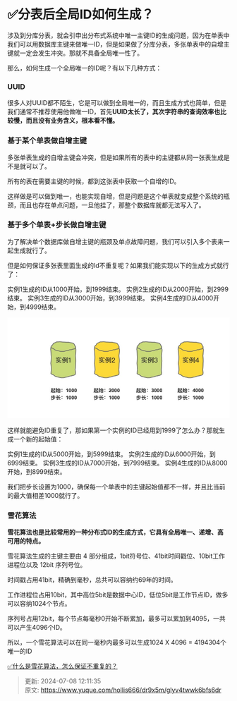 # ✅分表后全局ID如何生成？



涉及到分库分表，就会引申出分布式系统中唯一主键ID的生成问题，因为在单表中我们可以用数据库主键来做唯一ID，但是如果做了分库分表，多张单表中的自增主键就一定会发生冲突。那就不具备全局唯一性了。



那么，如何生成一个全局唯一的ID呢？有以下几种方式：



### UUID


很多人对UUID都不陌生，它是可以做到全局唯一的，而且生成方式也简单，但是我们通常不推荐使用他做唯一ID，首先**UUID太长了，其次字符串的查询效率也比较慢，而且没有业务含义，根本看不懂。**



### 基于某个单表做自增主键


多张单表生成的自增主键会冲突，但是如果所有的表中的主键都从同一张表生成是不是就可以了。



所有的表在需要主键的时候，都到这张表中获取一个自增的ID。



这样做是可以做到唯一，也能实现自增，但是问题是这个单表就变成整个系统的瓶颈，而且也存在单点问题，一旦他挂了，那整个数据库就都无法写入了。



### 基于多个单表+步长做自增主键


为了解决单个数据库做自增主键的瓶颈及单点故障问题，我们可以引入多个表来一起生成就行了。



但是如何保证多张表里面生成的Id不重复呢？如果我们能实现以下的生成方式就行了：



实例1生成的ID从1000开始，到1999结束。 实例2生成的ID从2000开始，到2999结束。 实例3生成的ID从3000开始，到3999结束。 实例4生成的ID从4000开始，到4999结束。



![1673157793847-71d290f7-9c3e-473c-a60b-40ec935ec9ad.jpeg](./img/9lXj6npToR1hiN31/1673157793847-71d290f7-9c3e-473c-a60b-40ec935ec9ad-205367.jpeg)



这样就能避免ID重复了，那如果第一个实例的ID已经用到1999了怎么办？那就生成一个新的起始值：



实例1生成的ID从5000开始，到5999结束。 实例2生成的ID从6000开始，到6999结束。 实例3生成的ID从7000开始，到7999结束。 实例4生成的ID从8000开始，到8999结束。



我们把步长设置为1000，确保每一个单表中的主键起始值都不一样，并且比当前的最大值相差1000就行了。



### 雪花算法


**雪花算法也是比较常用的一种分布式ID的生成方式，它具有全局唯一、递增、高可用的特点。**



雪花算法生成的主键主要由 4 部分组成，1bit符号位、41bit时间戳位、10bit工作进程位以及 12bit 序列号位。



时间戳占用41bit，精确到毫秒，总共可以容纳约69年的时间。



工作进程位占用10bit，其中高位5bit是数据中心ID，低位5bit是工作节点ID，做多可以容纳1024个节点。



序列号占用12bit，每个节点每毫秒0开始不断累加，最多可以累加到4095，一共可以产生4096个ID。



所以，一个雪花算法可以在同一毫秒内最多可以生成1024 X 4096 = 4194304个唯一的ID



[✅什么是雪花算法，怎么保证不重复的？](https://www.yuque.com/hollis666/dr9x5m/rsocc4sd7v9i0pvc)



> 更新: 2024-07-08 12:11:35  
> 原文: <https://www.yuque.com/hollis666/dr9x5m/glyv4twwk6bfs6dr>